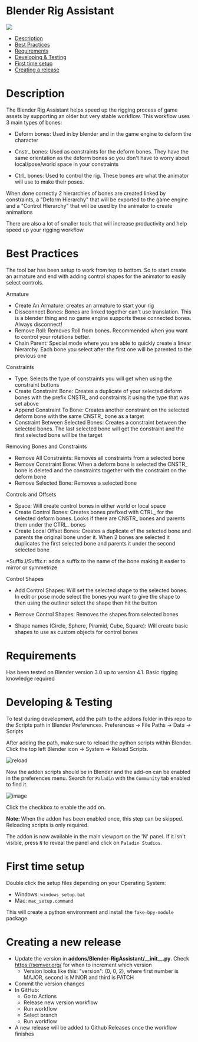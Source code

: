 # Blender Rig Assistant

![](https://i1.wp.com/paladinstudios.com/wp-content/uploads/2020/03/logo-1.png)

 * [Description](#description)
 * [Best Practices](#bestpractices)
 * [Requirements](#requirements)
 * [Developing & Testing](#develop)
 * [First time setup](#first-time)
 * [Creating a release](#release)

<a name="description"/>

# Description

The Blender Rig Assistant helps speed up the rigging process of game assets by supporting an older but very stable workflow. This workflow uses 3 main types of bones:

* Deform bones: Used in by blender and in the game engine to deform the character

* Cnstr_ bones: Used as constraints for the deform bones. They have the same orientation as the deform bones so you don't have to worry about local/pose/world space in your constraints

* Ctrl_ bones: Used to control the rig. These bones are what the animator will use to make their poses.

When done correctly 2 hierarchies of bones are created linked by constraints, a "Deform Hierarchy" that will be exported to the game engine and a "Control Hierarchy" that will be used by the animator to create animations

There are also a lot of smaller tools that will increase productivity and help speed up your rigging workflow

<a name="bestpractices"/>

# Best Practices

The tool bar has been setup to work from top to bottom. So to start create an armature and end with adding control shapes for the animator to easily select controls.

Armature
* Create An Armature: creates an armature to start your rig
* Dissconnect Bones: Bones are linked together can't use translation. This is a blender thing and no game engine supports these connected bones. Always disconnect!
* Remove Roll: Removes Roll from bones. Recommended when you want to control your rotations better.
* Chain Parent: Special mode where you are able to quickly create a linear hierarchy. Each bone you select after the first one will be parented to the previous one

Constraints
* Type: Selects the type of constraints you will get when using the constraint buttons
* Create Constraint Bone: Creates a duplicate of your selected deform bones with the prefix CNSTR_ and constraints it using the type that was set above
* Append Constraint To Bone: Creates another constraint on the selected deform bone with the same CNSTR_ bone as a target
* Constraint Between Selected Bones: Creates a constraint between the selected bones. The last selected bone will get the constraint and the first selected bone will be the target

Removing Bones and Constraints
* Remove All Constraints: Removes all constraints from a selected bone
* Remove Constraint Bone: When a deform bone is selected the CNSTR_ bone is deleted and the constraints together with the constraint on the deform bone
* Remove Selected Bone: Removes a selected bone

Controls and Offsets
* Space: Will create control bones in either world or local space
* Create Control Bones: Creates bones prefixed with CTRL_ for the selected deform bones. Looks if there are CNSTR_ bones and parents them under the CTRL_ bones
* Create Local Offset Bones: Creates a duplicate of the selected bone and parents the original bone under it. When 2 bones are selected it duplicates the first selected bone and parents it under the second selected bone

*Suffix.l/Suffix.r: adds a suffix to the name of the bone making it easier to mirror or symmetrize

Control Shapes
* Add Control Shapes: Will set the selected shape to the selected bones. In edit or pose mode select the bones you want to give the shape to then using the outliner select the shape then hit the button
* Remove Control Shapes: Removes the shapes from selected bones

* Shape names (Circle, Sphere, Piramid, Cube, Square): Will create basic shapes to use as custom objects for control bones


# Requirements

Has been tested on Blender version 3.0 up to version 4.1.
Basic rigging knowledge required

<a name="develop"/>

# Developing & Testing
To test during development, add the path to the addons folder in this repo to the Scripts path in Blender Preferences. Preferences -> File Paths -> Data -> Scripts

After adding the path, make sure to reload the python scripts within Blender. Click the top left Blender icon -> System -> Reload Scripts.

![reload](https://github.com/PaladinStudiosBVs/Blender-RigAssistant/assets/29857793/17c82162-f423-4926-bfa2-42fc20ddae34)

Now the addon scripts should be in Blender and the add-on can be enabled in the preferences menu. Search for `Paladin` with the `Community` tab enabled to find it.

![image](https://github.com/PaladinStudiosBVs/Blender-RigAssistant/assets/29857793/c09867f2-4efc-481a-8d37-3674db0b0ff0)


Click the checkbox to enable the add on.

<b> Note: </b> When the addon has been enabled once, this step can be skipped. Reloading scripts is only required.

The addon is now available in the main viewport on the 'N' panel. If it isn't visible, press `N` to reveal the panel and click on `Paladin Studios`.

<a name="first-time"/>

# First time setup
Double click the setup files depending on your Operating System:
- Windows: `windows_setup.bat`
- Mac: `mac_setup.command`

This will create a python environment and install the `fake-bpy-module` package

<a name="release"/>

# Creating a new release
- Update the version in **addons/Blender-RigAssistant/\_\_init__.py**. Check https://semver.org/ for when to increment which version
  - Version looks like this: "version": (0, 0, 2), where first number is MAJOR, second is MINOR and third is PATCH
- Commit the version changes
- In GitHub:
  - Go to Actions
  - Release new version workflow
  - Run workflow
  - Select branch
  - Run workflow
- A new release will be added to Github Releases once the workflow finishes
